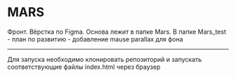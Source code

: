# MARS
Фронт. Вёрстка по Figma. Основа лежит в папке Mars. В папке Mars_test - план по развитию - добавление mause parallax для фона
___
Для запуска необходимо клонировать репозиторий и запускать соответствующие файлы index.html через браузер
